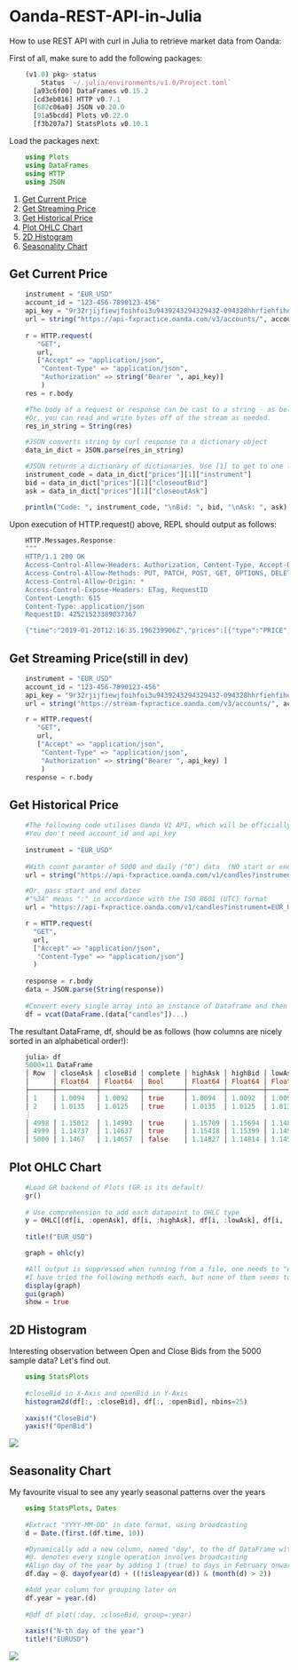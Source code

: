# Oanda-REST-API-in-Julia
How to use REST API with curl in Julia to retrieve market data from Oanda:

First of all, make sure to add the following packages:
```julia
    (v1.0) pkg> status
        Status `~/.julia/environments/v1.0/Project.toml`
      [a93c6f00] DataFrames v0.15.2
      [cd3eb016] HTTP v0.7.1
      [682c06a0] JSON v0.20.0
      [91a5bcdd] Plots v0.22.0
      [f3b207a7] StatsPlots v0.10.1
```
Load the packages next:
```julia
    using Plots
    using DataFrames
    using HTTP
    using JSON
```

1. [Get Current Price](https://github.com/tezzytezzy/Oanda-REST-API-in-Julia#get-current-price)
2. [Get Streaming Price](https://github.com/tezzytezzy/Oanda-REST-API-in-Julia#get-streaming-pricestill-in-dev)
3. [Get Historical Price](https://github.com/tezzytezzy/Oanda-REST-API-in-Julia#get-historical-price)
4. [Plot OHLC Chart](https://github.com/tezzytezzy/Oanda-REST-API-in-Julia#plot-ohlc-chart)
5. [2D Histogram](https://github.com/tezzytezzy/Oanda-REST-API-in-Julia#2d-histogram)
6. [Seasonality Chart](https://github.com/tezzytezzy/Oanda-REST-API-in-Julia#seasonality-chart)
                        
Get Current Price
-----------------
```julia
    instrument = "EUR_USD"
    account_id = "123-456-7890123-456"
    api_key = "9r32rjijfiewjfoihfoi3u9439243294329432-094328hhrfiehfiheip81724jhfd"
    url = string("https://api-fxpractice.oanda.com/v3/accounts/", account_id, "/pricing?instruments=", instrument)
    
    r = HTTP.request(
       "GET",
       url,
       ["Accept" => "application/json",
        "Content-Type" => "application/json",
        "Authorization" => string("Bearer ", api_key)]
        )
    res = r.body

    #The body of a request or response can be cast to a string - as below.
    #Or, you can read and write bytes off of the stream as needed.
    res_in_string = String(res)

    #JSON converts string by curl response to a dictionary object
    data_in_dict = JSON.parse(res_in_string)

    #JSON returns a dictionary of dictionaries. Use [1] to get to one level inside the dictionary
    instrument_code = data_in_dict["prices"][1]["instrument"]
    bid = data_in_dict["prices"][1]["closeoutBid"]
    ask = data_in_dict["prices"][1]["closeoutAsk"]

    println("Code: ", instrument_code, "\nBid: ", bid, "\nAsk: ", ask)
```

Upon execution of HTTP.request() above, REPL should output as follows:
```julia
    HTTP.Messages.Response:
    """
    HTTP/1.1 200 OK
    Access-Control-Allow-Headers: Authorization, Content-Type, Accept-Datetime-Format, OANDA-Agent, ETag
    Access-Control-Allow-Methods: PUT, PATCH, POST, GET, OPTIONS, DELETE
    Access-Control-Allow-Origin: *
    Access-Control-Expose-Headers: ETag, RequestID
    Content-Length: 615
    Content-Type: application/json
    RequestID: 42521523389037367

    {"time":"2019-01-20T12:16:35.196239906Z","prices":[{"type":"PRICE","time":"2019-01-18T21:59:58.547847843Z","bids":[{"price":"1.13582","liquidity":10000000}],"asks":[{"price":"1.13659","liquidity":10000000}],"closeoutBid":"1.13567","closeoutAsk":"1.13674","status":"non-tradeable","tradeable":false,"unitsAvailable":{"default":{"long":"3238866","short":"3238866"},"openOnly":{"long":"3238866","short":"3238866"},"reduceFirst":{"long":"3238866","short":"3238866"},"reduceOnly":{"long":"0","short":"0"}},"quoteHomeConversionFactors":{"positiveUnits":"1.35769000","negativeUnits":"1.35969000"},"instrument":"EUR_USD"}]}"""
```

Get Streaming Price(still in dev)
---------------------------------
```julia
    instrument = "EUR_USD"
    account_id = "123-456-7890123-456"
    api_key = "9r32rjijfiewjfoihfoi3u9439243294329432-094328hhrfiehfiheip81724jhfd"
    url = string("https://stream-fxpractice.oanda.com/v3/accounts/", account_id, "/pricing/stream?instruments=", instrument)

    r = HTTP.request(
       "GET",
       url,
       ["Accept" => "application/json",
        "Content-Type" => "application/json",
        "Authorization" => string("Bearer ", api_key) ]
        )
    response = r.body
```


Get Historical Price
--------------------
```julia
    #The following code utilises Oanda V1 API, which will be officially deprecated soon
    #You don't need account_id and api_key
    
    instrument = "EUR_USD"
    
    #With count paramter of 5000 and daily ("D") data  (NO start or end date to be included!) 
    url = string("https://api-fxpractice.oanda.com/v1/candles?instrument=", instrument, "&granularity=D&count=5000"

    #Or, pass start and end dates
    #"%3A" means ":" in accordance with the ISO 8601 (UTC) format
    url = "https://api-fxpractice.oanda.com/v1/candles?instrument=EUR_USD&start=2011-01-02T15%3A47%3A40Z&end=2019-02-14T15%3A47%3A50Z&granularity=D"

    r = HTTP.request(
      "GET",
      url,
      ["Accept" => "application/json",
       "Content-Type" => "application/json"]
      )
      
    response = r.body
    data = JSON.parse(String(response))
    
    #Convert every single array into an instance of Dataframe and then concatenate each one of them with "vcat"
    df = vcat(DataFrame.(data["candles"])...)
```

The resultant DataFrame, df, should be as follows (how columns are nicely sorted in an alphabetical order!):
```julia
    julia> df
    5000×11 DataFrame
    │ Row  │ closeAsk │ closeBid │ complete │ highAsk │ highBid │ lowAsk  │ lowBid  │ openAsk │ openBid │ time                        │ volume │
    │      │ Float64  │ Float64  │ Bool     │ Float64 │ Float64 │ Float64 │ Float64 │ Float64 │ Float64 │ String                      │ Int64  │
    ├──────┼──────────┼──────────┼──────────┼─────────┼─────────┼─────────┼─────────┼─────────┼─────────┼─────────────────────────────┼────────┤
    │ 1    │ 1.0094   │ 1.0092   │ true     │ 1.0094  │ 1.0092  │ 1.0094  │ 1.0092  │ 1.0094  │ 1.0092  │ 2002-11-06T22:00:00.000000Z │ 1      │
    │ 2    │ 1.0135   │ 1.0125   │ true     │ 1.0135  │ 1.0125  │ 1.0135  │ 1.0125  │ 1.0135  │ 1.0125  │ 2002-11-07T22:00:00.000000Z │ 1      │
    ⋮
    │ 4998 │ 1.15012  │ 1.14993  │ true     │ 1.15709 │ 1.15694 │ 1.14853 │ 1.14839 │ 1.15436 │ 1.15404 │ 2019-01-09T22:00:00.000000Z │ 32717  │
    │ 4999 │ 1.14737  │ 1.14637  │ true     │ 1.15418 │ 1.15399 │ 1.14588 │ 1.14575 │ 1.15008 │ 1.14984 │ 2019-01-10T22:00:00.000000Z │ 31499  │
    │ 5000 │ 1.1467   │ 1.14657  │ false    │ 1.14827 │ 1.14814 │ 1.14514 │ 1.14501 │ 1.14659 │ 1.14559 │ 2019-01-13T22:00:00.000000Z │ 11729  │
```

Plot OHLC Chart
---------------
```julia
    #Load GR backend of Plots (GR is its default)
    gr()
    
    # Use comprehension to add each datapoint to OHLC type
    y = OHLC[(df[i, :openAsk], df[i, :highAsk], df[i, :lowAsk], df[i, :closeAsk]) for i = 1:nrow(df)]
    
    title!("EUR_USD")

    graph = ohlc(y)

    #All output is suppressed when running from a file, one needs to "explicitly" display by command
    #I have tried the following methods each, but none of them seems to work on Atom IDE Plot window...
    display(graph)
    gui(graph)
    show = true
```
2D Histogram
------------
Interesting observation between Open and Close Bids from the 5000 sample data? Let's find out.

```julia
    using StatsPlots
    
    #closeBid in X-Axis and openBid in Y-Axis
    histogram2d(df[:, :closeBid], df[:, :openBid], nbins=25)
    
    xaxis!("CloseBid")
    yaxis!("OpenBid")    
```
![](test.png)

Seasonality Chart
------------
My favourite visual to see any yearly seasonal patterns over the years

```julia
    using StatsPlots, Dates
    
    #Extract "YYYY-MM-DD" in date format, using broadcasting
    d = Date.(first.(df.time, 10))

    #Dynamically add a new column, named "day", to the df DataFrame with day count nubmer in the column
    #@. denotes every single operation involves broadcasting
    #Align day of the year by adding 1 (true) to days in February onwards for a non-leap year  
    df.day = @. dayofyear(d) + ((!isleapyear(d)) & (month(d) > 2))

    #Add year column for grouping later on
    df.year = year.(d)
    
    #@df df plot(:day, :closeBid, group=:year)
    
    xaxis!("N-th day of the year")
    title!("EURUSD")
```
![](seasonality.png)

